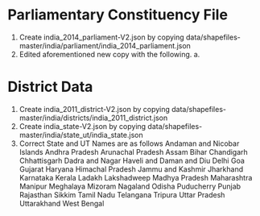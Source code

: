 # Parliamentary Constituency File
1. Create india_2014_parliament-V2.json by copying data/shapefiles-master/india/parliament/india_2014_parliament.json
2. Edited aforementioned new copy with the following.
    a. 



# District Data
1. Create india_2011_district-V2.json by copying data/shapefiles-master/india/districts/india_2011_district.json
2. Create india_state-V2.json by copying data/shapefiles-master/india/state_ut/india_state.json
3. Correct State and UT Names are as follows
    Andaman and Nicobar Islands
    Andhra Pradesh
    Arunachal Pradesh
    Assam
    Bihar
    Chandigarh
    Chhattisgarh
    Dadra and Nagar Haveli and Daman and Diu
    Delhi
    Goa
    Gujarat
    Haryana
    Himachal Pradesh
    Jammu and Kashmir
    Jharkhand
    Karnataka
    Kerala
    Ladakh
    Lakshadweep
    Madhya Pradesh
    Maharashtra
    Manipur
    Meghalaya
    Mizoram
    Nagaland
    Odisha
    Puducherry
    Punjab
    Rajasthan
    Sikkim
    Tamil Nadu
    Telangana
    Tripura
    Uttar Pradesh
    Uttarakhand
    West Bengal


    



